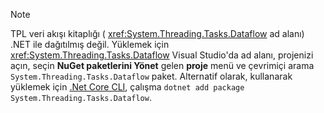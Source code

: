 > [!NOTE]
> TPL veri akışı kitaplığı ( <xref:System.Threading.Tasks.Dataflow> ad alanı) .NET ile dağıtılmış değil. Yüklemek için <xref:System.Threading.Tasks.Dataflow> Visual Studio'da ad alanı, projenizi açın, seçin **NuGet paketlerini Yönet** gelen **proje** menü ve çevrimiçi arama `System.Threading.Tasks.Dataflow` paket. Alternatif olarak, kullanarak yüklemek için [.Net Core CLI](~/docs/core/tools/index.md), çalışma `dotnet add package System.Threading.Tasks.Dataflow`.
